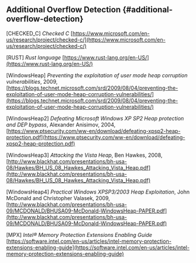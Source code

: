 ## Additional Overflow Detection {#additional-overflow-detection}

[CHECKED_C] _Checked C_ [https://www.microsoft.com/en-us/research/project/checked-c/](https://www.microsoft.com/en-us/research/project/checked-c/)

[RUST] _Rust language_ [https://www.rust-lang.org/en-US/](https://www.rust-lang.org/en-US/)

[WindowsHeap] _Preventing the exploitation of user mode heap corruption vulnerabilities_, 2009, [https://blogs.technet.microsoft.com/srd/2009/08/04/preventing-the-exploitation-of-user-mode-heap-corruption-vulnerabilities/](https://blogs.technet.microsoft.com/srd/2009/08/04/preventing-the-exploitation-of-user-mode-heap-corruption-vulnerabilities/)

[WindowsHeap2] _Defeating Microsoft Windows XP SP2 Heap protection and DEP bypass_, Alexander Anisimov, 2004, [https://www.ptsecurity.com/ww-en/download/defeating-xpsp2-heap-protection.pdf](https://www.ptsecurity.com/ww-en/download/defeating-xpsp2-heap-protection.pdf)

[WindowsHeap3] _Attacking the Vista Heap_, Ben Hawkes, 2008, [http://www.blackhat.com/presentations/bh-usa-08/Hawkes/BH_US_08_Hawkes_Attacking_Vista_Heap.pdf](http://www.blackhat.com/presentations/bh-usa-08/Hawkes/BH_US_08_Hawkes_Attacking_Vista_Heap.pdf)

[WindowsHeap4] _Practical Windows XPSP3/2003 Heap Exploitation_, John McDonald and Christopher Valasek, 2009, [http://www.blackhat.com/presentations/bh-usa-09/MCDONALD/BHUSA09-McDonald-WindowsHeap-PAPER.pdf](http://www.blackhat.com/presentations/bh-usa-09/MCDONALD/BHUSA09-McDonald-WindowsHeap-PAPER.pdf)

[MPX] _Intel® Memory Protection Extensions Enabling Guide_ [https://software.intel.com/en-us/articles/intel-memory-protection-extensions-enabling-guide](https://software.intel.com/en-us/articles/intel-memory-protection-extensions-enabling-guide)